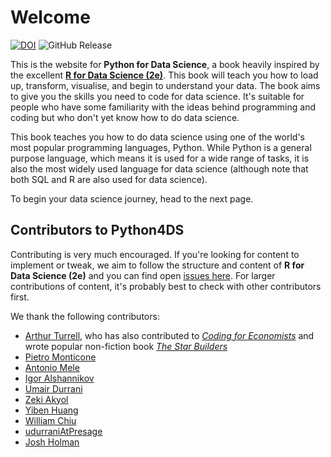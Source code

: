 # Welcome

[![DOI](https://zenodo.org/badge/496994611.svg)](https://zenodo.org/doi/10.5281/zenodo.10518241)  ![GitHub Release](https://img.shields.io/github/v/release/aeturrell/python4DS)

This is the website for **Python for Data Science**, a book heavily inspired by the excellent [**R for Data Science (2e)**](https://r4ds.hadley.nz/). This book will teach you how to load up, transform, visualise, and begin to understand your data. The book aims to give you the skills you need to code for data science. It's suitable for people who have some familiarity with the ideas behind programming and coding but who don't yet know how to do data science.

This book teaches you how to do data science using one of the world's most popular programming languages, Python. While Python is a general purpose language, which means it is used for a wide range of tasks, it is also the most widely used language for data science (although note that both SQL and R are also used for data science).

To begin your data science journey, head to the next page.

## Contributors to Python4DS

Contributing is very much encouraged. If you're looking for content to implement or tweak, we aim to follow the structure and content of **R for Data Science (2e)** and you can find open [issues here](https://github.com/aeturrell/python4DS/issues). For larger contributions of content, it's probably best to check with other contributors first.

We thank the following contributors:

- [Arthur Turrell](https://aeturrell.com/), who has also contributed to [*Coding for Economists*](https://aeturrell.github.io/coding-for-economists) and wrote popular non-fiction book [*The Star Builders*](https://aeturrell.com/thestarbuilders/thestarbuilders.html)
- [Pietro Monticone](https://github.com/pitmonticone)
- [Antonio Mele](https://github.com/meleantonio)
- [Igor Alshannikov](https://github.com/alshan)
- [Umair Durrani](https://github.com/durraniu)
- [Zeki Akyol](https://github.com/zekiakyol)
- [Yiben Huang](https://github.com/yibenhuang)
- [William Chiu](https://github.com/crossxwill)
- [udurraniAtPresage](https://github.com/udurraniAtPresage)
- [Josh Holman](https://github.com/TheJolman)
